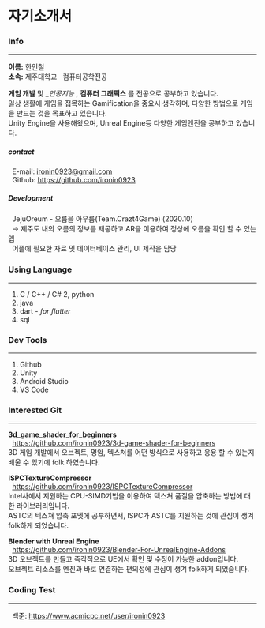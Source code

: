 # 자기소개서

### Info
---

 __이름:__ 한인철  
 __소속:__ 제주대학교 &nbsp; 컴퓨터공학전공

 __게임 개발__ 및 __인공지능_ , __컴퓨터 그래픽스__ 를 전공으로 공부하고 있습니다.  
 일상 생활에 게임을 접목하는 Gamification을 중요시 생각하며, 다양한 방법으로 게임을 만드는 것을 목표하고 있습니다.  
 Unity Engine을 사용해왔으며, Unreal Engine등 다양한 게임엔진을 공부하고 있습니다.  

 ##### contact
 &nbsp; E-mail: ironin0923@gmail.com  
 &nbsp; Github: https://github.com/ironin0923

 ##### Development
 &nbsp; JejuOreum - 오름을 아우름(Team.Crazt4Game) (2020.10)  
 &nbsp; → 제주도 내의 오름의 정보를 제공하고 AR을 이용하여 정상에 오름을 확인 할 수 있는 앱  
 &nbsp;   어플에 필요한 자료 및 데이터베이스 관리, UI 제작을 담당

### Using Language
---

1. C / C++ / C#
2, python
3. java
4. dart - _for flutter_
5. sql

### Dev Tools
---
1. Github
2. Unity
3. Android Studio
4. VS Code

### Interested Git
---

**3d_game_shader_for_beginners**  
 &nbsp; <https://github.com/ironin0923/3d-game-shader-for-beginners>  
 3D 게임 개발에서 오브젝트, 명암, 텍스쳐를 어떤 방식으로 사용하고 응용 할 수 있는지 배울 수 있기에 folk 하였습니다.

**ISPCTextureCompressor**  
 &nbsp; <https://github.com/ironin0923/ISPCTextureCompressor>  
 Intel사에서 지원하는 CPU-SIMD기법을 이용하여 텍스쳐 품질을 압축하는 방법에 대한 라이브러리입니다.  
 ASTC의 텍스쳐 압축 포멧에 공부하면서, ISPC가 ASTC를 지원하는 것에 관심이 생겨 folk하게 되었습니다.

**Blender with Unreal Engine**  
 &nbsp; <https://github.com/ironin0923/Blender-For-UnrealEngine-Addons>  
 3D 오브젝트를 만들고 즉각적으로 UE에서 확인 및 수정이 가능한 addon입니다.  
 오브젝트 리소스를 엔진과 바로 연결하는 편의성에 관심이 생겨 folk하게 되었습니다.

### Coding Test
---
&nbsp; 백준: <https://www.acmicpc.net/user/ironin0923>
